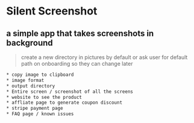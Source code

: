 # Silent Screenshot
## a simple app that takes screenshots in background

> create a new directory in pictures by default or ask user for default path on onboarding so they can change later

```bash
* copy image to clipboard
* image format 
* output directory
* Entire screen / screenshot of all the screens 
* website to see the product 
* affliate page to generate coupon discount 
* stripe payment page 
* FAQ page / known issues 
```
